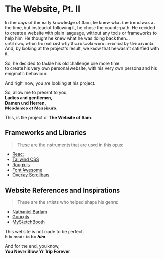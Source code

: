 # The Website, Pt. II

In the days of the early knowledge of Sam, he knew what the trend was at the time,
but instead of following it, he chose the counterpath. He decided to create a website
with plain language, without any tools or frameworks to help him.
He thought he knew what he was doing back then...\
until now, when he realized why those tools were invented by the savants.\
And, by looking at the project's result, we know that he wasn't satisfied with it.

So, he decided to tackle his old challenge one more time:\
to create his very own personal website, with his very own persona and his enigmatic behaviour.

And right now, you are looking at his project.

So, allow me to present to you,\
**Ladies and gentlemen,\
Damen und Herren,\
Mesdames et Messieurs.**

This, is the project of **The Website of Sam**.

## Frameworks and Libraries

> These are the instruments that are used in this opus:

- [React](https://react.dev/)
- [Tailwind CSS](https://tailwindcss.com/)
- [Rough.js](https://roughjs.com/)
- [Font Awesome](https://fontawesome.com/)
- [Overlay Scrollbars](https://kingsora.github.io/OverlayScrollbars/)

## Website References and Inspirations

> These are the artists who helped shape his genre:

- [Nathaniel Barlam](https://nathanielbarlam.com/)
- [Goodgis](https://goodgis.fun/)
- [MySketchBooth](https://mysketchbooth.com/)

This website is not made to be perfect.\
It is made to be **_him_**.

And for the end, you know,\
**You Never Blow Yr Trip Forever.**
